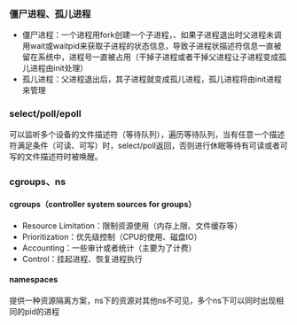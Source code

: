 ### 僵尸进程、孤儿进程
- 僵尸进程：一个进程用fork创建一个子进程，、如果子进程退出时父进程未调用wait或waitpid来获取子进程的状态信息，导致子进程状描述符信息一直被留在系统中，进程号一直被占用（干掉子进程或者干掉父进程让子进程变成孤儿进程由init处理）
- 孤儿进程：父进程退出后，其子进程就变成孤儿进程，孤儿进程将由init进程来管理

### select/poll/epoll
可以监听多个设备的文件描述符（等待队列），遍历等待队列，当有任意一个描述符满足条件（可读、可写）时，select/poll返回，否则进行休眠等待有可读或者可写的文件描述符时被唤醒。

### cgroups、ns
#### cgroups（controller system sources for groups）
- Resource Limitation：限制资源使用（内存上限、文件缓存等）
- Prioritization：优先级控制（CPU的使用、磁盘IO）
- Accounting：一些审计或者统计（主要为了计费）
- Control：挂起进程、恢复进程执行

#### namespaces
提供一种资源隔离方案，ns下的资源对其他ns不可见，多个ns下可以同时出现相同的pid的进程